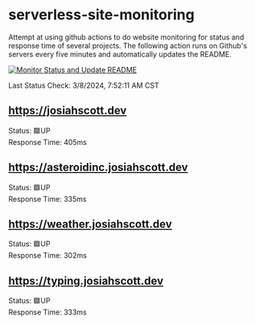 # serverless-site-monitoring
Attempt at using github actions to do website monitoring for status and response time of several projects. The following action runs on Github's servers every five minutes and automatically updates the README.  

[![Monitor Status and Update README](https://github.com/JosiahSco/serverless-site-monitoring/actions/workflows/monitor.yaml/badge.svg)](https://github.com/JosiahSco/serverless-site-monitoring/actions/workflows/monitor.yaml)

Last Status Check: 3/8/2024, 7:52:11 AM CST

## https://josiahscott.dev
Status: 🟩UP  
Response Time: 405ms

## https://asteroidinc.josiahscott.dev
Status: 🟩UP  
Response Time: 335ms

## https://weather.josiahscott.dev
Status: 🟩UP  
Response Time: 302ms

## https://typing.josiahscott.dev
Status: 🟩UP  
Response Time: 333ms


